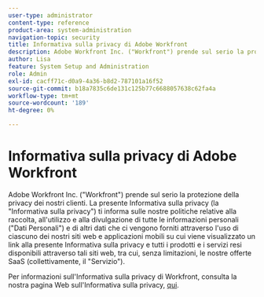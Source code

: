 ```yaml
---
user-type: administrator
content-type: reference
product-area: system-administration
navigation-topic: security
title: Informativa sulla privacy di Adobe Workfront
description: Adobe Workfront Inc. ("Workfront") prende sul serio la protezione della privacy dei nostri clienti. La presente Informativa sulla privacy (la "Informativa sulla privacy") ti informa sulle nostre politiche relative alla raccolta, all'utilizzo e alla divulgazione di tutte le informazioni personali ("Dati Personali") e di altri dati che ci vengono forniti attraverso l'uso di ciascuno dei nostri siti web e applicazioni mobili su cui viene visualizzato un link alla presente Informativa sulla privacy e tutti i prodotti e i servizi resi disponibili attraverso tali siti web, tra cui, senza limitazioni, le nostre offerte SaaS (collettivamente, il "Servizio").
author: Lisa
feature: System Setup and Administration
role: Admin
exl-id: cacff71c-d0a9-4a36-b8d2-787101a16f52
source-git-commit: b18a7835c6de131c125b77c6688057638c62fa4a
workflow-type: tm+mt
source-wordcount: '189'
ht-degree: 0%

---
```


# Informativa sulla privacy di Adobe Workfront

Adobe Workfront Inc. (&quot;Workfront&quot;) prende sul serio la protezione della privacy dei nostri clienti. La presente Informativa sulla privacy (la &quot;Informativa sulla privacy&quot;) ti informa sulle nostre politiche relative alla raccolta, all&#39;utilizzo e alla divulgazione di tutte le informazioni personali (&quot;Dati Personali&quot;) e di altri dati che ci vengono forniti attraverso l&#39;uso di ciascuno dei nostri siti web e applicazioni mobili su cui viene visualizzato un link alla presente Informativa sulla privacy e tutti i prodotti e i servizi resi disponibili attraverso tali siti web, tra cui, senza limitazioni, le nostre offerte SaaS (collettivamente, il &quot;Servizio&quot;).

Per informazioni sull&#39;Informativa sulla privacy di Workfront, consulta la nostra pagina Web sull&#39;Informativa sulla privacy, [qui](https://www.adobe.com/legal/terms/enterprise-licensing/workfront-legacy-terms.html).
